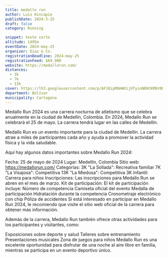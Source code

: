 ```yaml
---
title: medallo run
author: Luis Hincapie
publishDate: 2024-3-25
draft: false
category: Running

snippet: texto corto
altitude: 1495m
eventDate: 2024-may-25
organizer: Diaz & Co.
registrationDeadline: 2024-may-25
registrationFeed: $69.900
website: https://medallorun.com/
distances:
  - 3k
  - 7k
  - 13k
cover: https://lh3.googleusercontent.com/p/AF1QipMbHWVijUfyinN00CKMbY0D6ATGaHi1XTYSu6ig=s1360-w1360-h1020
department: Bolívar
municipality: Cartagena
---
```


Medallo Run 2024 es una carrera nocturna de atletismo que se celebra anualmente en la ciudad de Medellín, Colombia. En 2024, Medallo Run se celebrará el 25 de mayo. La carrera tendrá lugar en las calles de Medellín.

Medallo Run es un evento importante para la ciudad de Medellín. La carrera atrae a miles de participantes cada año y ayuda a promover la actividad física y la vida saludable.

Aquí hay algunos datos importantes sobre Medallo Run 2024:

Fecha: 25 de mayo de 2024
Lugar: Medellín, Colombia
Sitio web: https://medallorun.com/
Categorías:
3K "La Sollada": Recreativa familiar
7K "La Visajosa": Competitiva
13K "La Miedosa": Competitiva
3K Infantil: Carrera para niños
Inscripciones: Las inscripciones para Medallo Run se abren en el mes de marzo.
Kit de participación: El kit de participación incluye:
Número de competencia
Camiseta oficial del evento
Medalla de participación
Hidratación durante la competencia
Cronometraje electrónico con chip
Póliza de accidentes
Si está interesado en participar en Medallo Run 2024, le recomiendo que visite el sitio web oficial de la carrera para obtener más información.

Además de la carrera, Medallo Run también ofrece otras actividades para los participantes y visitantes, como:

Exposiciones sobre deporte y salud
Talleres sobre entrenamiento
Presentaciones musicales
Zona de juegos para niños
Medallo Run es una excelente oportunidad para disfrutar de una noche al aire libre en familia, mientras se participa en un evento deportivo único.